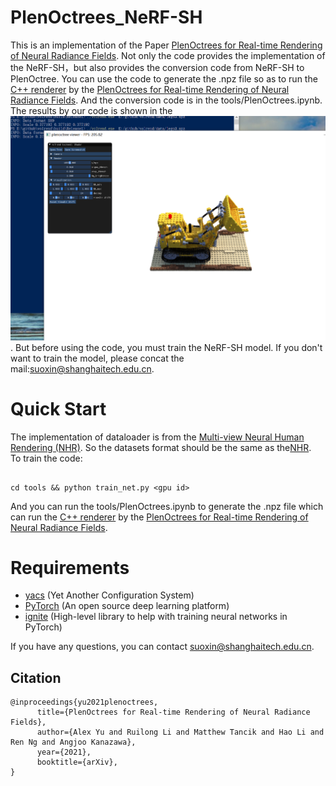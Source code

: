 
# PlenOctrees_NeRF-SH
This is an implementation of the Paper [PlenOctrees for Real-time Rendering of Neural Radiance Fields](https://alexyu.net/plenoctrees/#demo-section). Not only the code provides the implementation of the NeRF-SH，but also provides the conversion code from NeRF-SH to PlenOctree. You can use the code to generate the .npz file so as to run the [C++ renderer](https://github.com/sxyu/volrend) by the [PlenOctrees for Real-time Rendering of Neural Radiance Fields](https://alexyu.net/plenoctrees/#demo-section). And the conversion code is in the tools/PlenOctrees.ipynb. The results by our code is shown in the ![Screenshot](https://github.com/suoxinkey/PlenOctrees_NeRF-SH/blob/main/img/PlenOctree.PNG).
But before using the code, you must train the NeRF-SH model. If you don't want to train the model, please concat the mail:suoxin@shanghaitech.edu.cn.


# Quick Start
The implementation of dataloader is from the [Multi-view Neural Human Rendering (NHR)](https://github.com/wuminye/NHR). So the datasets format should be the same as the[NHR](https://github.com/wuminye/NHR).        
To train the code: 
```
    
cd tools && python train_net.py <gpu id>     
```
And you can run the tools/PlenOctrees.ipynb to generate the .npz file which can run the [C++ renderer](https://github.com/sxyu/volrend) by the [PlenOctrees for Real-time Rendering of Neural Radiance Fields](https://alexyu.net/plenoctrees/#demo-section). 


# Requirements
- [yacs](https://github.com/rbgirshick/yacs) (Yet Another Configuration System)
- [PyTorch](https://pytorch.org/) (An open source deep learning platform) 
- [ignite](https://github.com/pytorch/ignite) (High-level library to help with training neural networks in PyTorch)

If you have any questions, you can contact suoxin@shanghaitech.edu.cn.
## Citation
```
@inproceedings{yu2021plenoctrees,
      title={PlenOctrees for Real-time Rendering of Neural Radiance Fields},
      author={Alex Yu and Ruilong Li and Matthew Tancik and Hao Li and Ren Ng and Angjoo Kanazawa},
      year={2021},
      booktitle={arXiv},
}

```


